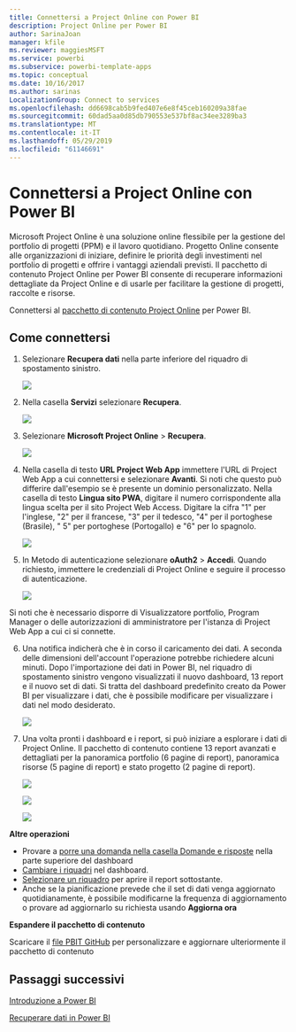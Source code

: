 ```yaml
---
title: Connettersi a Project Online con Power BI
description: Project Online per Power BI
author: SarinaJoan
manager: kfile
ms.reviewer: maggiesMSFT
ms.service: powerbi
ms.subservice: powerbi-template-apps
ms.topic: conceptual
ms.date: 10/16/2017
ms.author: sarinas
LocalizationGroup: Connect to services
ms.openlocfilehash: dd6698cab5b9fed407e6e8f45ceb160209a38fae
ms.sourcegitcommit: 60dad5aa0d85db790553e537bf8ac34ee3289ba3
ms.translationtype: MT
ms.contentlocale: it-IT
ms.lasthandoff: 05/29/2019
ms.locfileid: "61146691"
---
```

# <a name="connect-to-project-online-with-power-bi"></a>Connettersi a Project Online con Power BI
Microsoft Project Online è una soluzione online flessibile per la gestione del portfolio di progetti (PPM) e il lavoro quotidiano. Progetto Online consente alle organizzazioni di iniziare, definire le priorità degli investimenti nel portfolio di progetti e offrire i vantaggi aziendali previsti. Il pacchetto di contenuto Project Online per Power BI consente di recuperare informazioni dettagliate da Project Online e di usarle per facilitare la gestione di progetti, raccolte e risorse.

Connettersi al [pacchetto di contenuto Project Online](https://app.powerbi.com/getdata/services/project-online) per Power BI.

## <a name="how-to-connect"></a>Come connettersi
1. Selezionare **Recupera dati** nella parte inferiore del riquadro di spostamento sinistro.
   
    ![](media/service-connect-to-project-online/getdata.png)
2. Nella casella **Servizi** selezionare **Recupera**.
   
   ![](media/service-connect-to-project-online/services.png)
3. Selezionare **Microsoft Project Online** \> **Recupera**.
   
   ![](media/service-connect-to-project-online/mproject.png)
4. Nella casella di testo **URL Project Web App** immettere l'URL di Project Web App a cui connettersi e selezionare **Avanti**. Si noti che questo può differire dall'esempio se è presente un dominio personalizzato. Nella casella di testo **Lingua sito PWA**, digitare il numero corrispondente alla lingua scelta per il sito Project Web Access. Digitare la cifra "1" per l'inglese, "2" per il francese, "3" per il tedesco, "4" per il portoghese (Brasile), " 5" per portoghese (Portogallo) e "6" per lo spagnolo. 
   
    ![](media/service-connect-to-project-online/params.png)
5. In Metodo di autenticazione selezionare **oAuth2** \> **Accedi**. Quando richiesto, immettere le credenziali di Project Online e seguire il processo di autenticazione.
   
    ![](media/service-connect-to-project-online/creds.png)
    
Si noti che è necessario disporre di Visualizzatore portfolio, Program Manager o delle autorizzazioni di amministratore per l'istanza di Project Web App a cui ci si connette.

6. Una notifica indicherà che è in corso il caricamento dei dati. A seconda delle dimensioni dell'account l'operazione potrebbe richiedere alcuni minuti. Dopo l'importazione dei dati in Power BI, nel riquadro di spostamento sinistro vengono visualizzati il nuovo dashboard, 13 report e il nuovo set di dati. Si tratta del dashboard predefinito creato da Power BI per visualizzare i dati, che è possibile modificare per visualizzare i dati nel modo desiderato.

   ![](media/service-connect-to-project-online/dashboard2.png)

7. Una volta pronti i dashboard e i report, si può iniziare a esplorare i dati di Project Online. Il pacchetto di contenuto contiene 13 report avanzati e dettagliati per la panoramica portfolio (6 pagine di report), panoramica risorse (5 pagine di report) e stato progetto (2 pagine di report). 

   ![](media/service-connect-to-project-online/report1.png)
   
   ![](media/service-connect-to-project-online/report3.png)
   
   ![](media/service-connect-to-project-online/report2.png)

**Altre operazioni**

* Provare a [porre una domanda nella casella Domande e risposte](consumer/end-user-q-and-a.md) nella parte superiore del dashboard
* [Cambiare i riquadri](service-dashboard-edit-tile.md) nel dashboard.
* [Selezionare un riquadro](consumer/end-user-tiles.md) per aprire il report sottostante.
* Anche se la pianificazione prevede che il set di dati venga aggiornato quotidianamente, è possibile modificarne la frequenza di aggiornamento o provare ad aggiornarlo su richiesta usando **Aggiorna ora**

**Espandere il pacchetto di contenuto**

Scaricare il [file PBIT GitHub](https://github.com/OfficeDev/Project-Power-BI-Content-Packs) per personalizzare e aggiornare ulteriormente il pacchetto di contenuto

## <a name="next-steps"></a>Passaggi successivi
[Introduzione a Power BI](service-get-started.md)

[Recuperare dati in Power BI](service-get-data.md)

